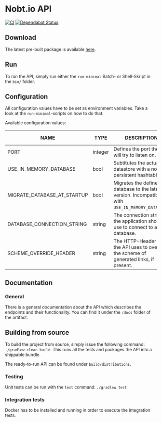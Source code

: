# Nobt.io API

[![CI](https://github.com/nobt-io/api/actions/workflows/ci.yml/badge.svg)](https://github.com/nobt-io/api/actions/workflows/ci.yml)
[![Dependabot Status](https://api.dependabot.com/badges/status?host=github&repo=nobt-io/api)](https://dependabot.com)

## Download

The latest pre-built package is available [here](https://gitlab.com/nobt-io/api/builds/artifacts/master/file/rest-api/build/distributions/rest-api.zip?job=build_rest-api).

## Run

To run the API, simply run either the `run-minimal` Batch- or Shell-Skript in the `bin/` folder.

## Configuration

All configuration values have to be set as environment variables. Take a look at the `run-minimal`-scripts on how to do that.

Available configuration values:

| NAME | TYPE | DESCRIPTION | DEFAULT VALUE |
|------|------|-------------|---------------|
|PORT|integer|Defines the port the API will try to listen on.| - |
|USE_IN_MEMORY_DATABASE|bool|Subtitutes the actual datastore with a non-persistent hashtable.|false|
|MIGRATE_DATABASE_AT_STARTUP|bool|Migrates the defined database to the latest version. Incompatible with `USE_IN_MEMORY_DATABASE`.|false|
|DATABASE_CONNECTION_STRING|string|The connection string the application should use to connect to a database.|-|
|SCHEME_OVERRIDE_HEADER|string|The HTTP-Header that the API uses to override the scheme of generated links, if present.|-|

## Documentation

### General

There is a general documentation about the API which describes the endpoints and their functionality. You can find it under the `/docs` folder of the artifact. 

## Building from source

To build the project from source, simply issue the following command: `./gradlew clean build`.
This runs all the tests and packages the API into a shippable bundle.

The ready-to-run API can be found under `build/distributions`.

### Testing

Unit tests can be run with the `test` command: `./gradlew test` 

### Integration tests

Docker has to be installed and running in order to execute the integration tests.
